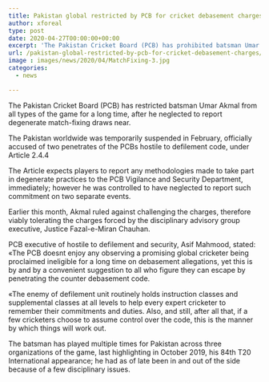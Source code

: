 ```yaml
---
title: Pakistan global restricted by PCB for cricket debasement charges
author: xforeal 
type: post
date: 2020-04-27T00:00:00+00:00
excerpt: 'The Pakistan Cricket Board (PCB) has prohibited batsman Umar Akmal from all types of the game for a long time, after he neglected to report degenerate match-fixing approaches '
url: /pakistan-global-restricted-by-pcb-for-cricket-debasement-charges/
image : images/news/2020/04/MatchFixing-3.jpg
categories:
  - news

---
```

The Pakistan Cricket Board (PCB) has restricted batsman Umar Akmal from all types of the game for a long time, after he neglected to report degenerate match-fixing draws near. 

The Pakistan worldwide was temporarily suspended in February, officially accused of two penetrates of the PCBs hostile to defilement code, under Article 2.4.4 

The Article expects players to report any methodologies made to take part in degenerate practices to the PCB Vigilance and Security Department, immediately; however he was controlled to have neglected to report such commitment on two separate events. 

Earlier this month, Akmal ruled against challenging the charges, therefore viably tolerating the charges forced by the disciplinary advisory group executive, Justice Fazal-e-Miran Chauhan. 

PCB executive of hostile to defilement and security, Asif Mahmood, stated: &#171;The PCB doesnt enjoy any observing a promising global cricketer being proclaimed ineligible for a long time on debasement allegations, yet this is by and by a convenient suggestion to all who figure they can escape by penetrating the counter debasement code. 

&#171;The enemy of defilement unit routinely holds instruction classes and supplemental classes at all levels to help every expert cricketer to remember their commitments and duties. Also, and still, after all that, if a few cricketers choose to assume control over the code, this is the manner by which things will work out. 

The batsman has played multiple times for Pakistan across three organizations of the game, last highlighting in October 2019, his 84th T20 International appearance; he had as of late been in and out of the side because of a few disciplinary issues.